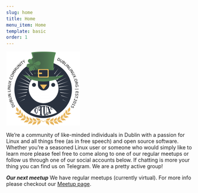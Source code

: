 ```yaml
---
slug: home
title: Home
menu_item: Home
template: basic
order: 1
---
```


![dlug full logo](images/dl_logo.png?resize=200,200) 
<!-- libera.chat-registration-ticket=2464 -->
We’re a community of like-minded individuals in Dublin with a passion for Linux and all things free (as in free speech) and open source software. Whether you’re a seasoned Linux user or someone who would simply like to learn more please feel free to come along to one of our regular meetups or follow us through one of our social accounts below. If chatting is more your thing you can find us on Telegram. We are a pretty active group!

***Our next meetup***  We have regular meetups (currently virtual). For more info please checkout our [Meetup page](https://www.meetup.com/Dublin-Linux-Community/?target=_blank).

<div style="display:none">
   <a rel="me" href="https://hostux.social/@linuxlads">Mastodon</a>
 </div>